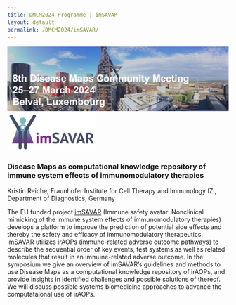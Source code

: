 ```yaml
---
title: DMCM2024 Programme | imSAVAR
layout: default
permalink: /DMCM2024/imSAVAR/
---
```


<img src="/images/places/Belval08.jpg"/>

<img src="/images/logos/imsavar.jpg" width="200"/>

### Disease Maps as computational knowledge repository of immune system effects of immunomodulatory therapies

Kristin Reiche, Fraunhofer Institute for Cell Therapy and Immunology IZI, Department of Diagnostics, Germany

The EU funded project [imSAVAR](https://imsavar.eu/) (Immune safety avatar: Nonclinical mimicking of the immune system effects of immunomodulatory therapies) develops a platform to improve the prediction of potential side effects and thereby the safety and efficacy of immunomodulatory therapeutics. imSAVAR utilizes irAOPs (immune-related adverse outcome pathways) to describe the sequential order of key events, test systems as well as related molecules that result in an immune-related adverse outcome. In the symposium we give an overview of imSAVAR’s guidelines and methods to use Disease Maps as a computational knowledge repository of irAOPs, and provide insights in identified challenges and possible solutions of thereof. We will discuss possible systems biomedicine approaches to advance the computataional use of irAOPs. 


